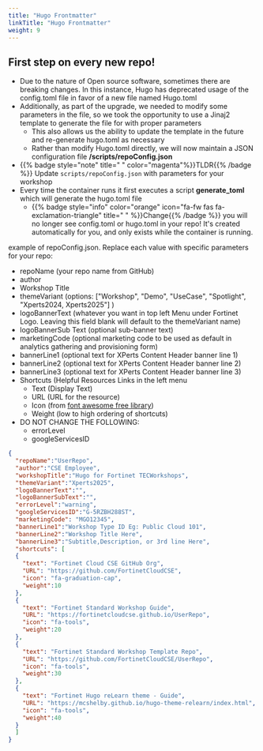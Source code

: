 ```yaml
---
title: "Hugo Frontmatter"
linkTitle: "Hugo Frontmatter"
weight: 9
---
```


## First step on every new repo!


- Due to the nature of Open source software, sometimes there are breaking changes.  In this instance, Hugo has deprecated usage of the config.toml file in favor of a new file named Hugo.toml
- Additionally, as part of the upgrade, we needed to modify some parameters in the file, so we took the opportunity to use a Jinaj2 template to generate the file for with proper parameters
  - This also allows us the ability to update the template in the future and re-generate hugo.toml as necessary
  - Rather than modify Hugo.toml directly, we will now maintain a JSON configuration file **/scripts/repoConfig.json**
- {{% badge style="note" title=" " color="magenta"%}}TLDR{{% /badge %}} Update `scripts/repoConfig.json` with parameters for your workshop
- Every time the container runs it first executes a script  **generate_toml** which will generate the hugo.toml file
  - {{% badge style="info" color="orange" icon="fa-fw fas fa-exclamation-triangle" title=" " %}}Change{{% /badge %}} you will no longer see config.toml or hugo.toml in your repo!  It's created automatically for you, and only exists while the container is running.

example of repoConfig.json.  Replace each value with specific parameters for your repo:
- repoName (your repo name from GitHub)
- author
- Workshop Title
- themeVariant (options: ["Workshop", "Demo", "UseCase", "Spotlight", "Xperts2024, Xperts2025"] )
- logoBannerText (whatever you want in top left Menu under Fortinet Logo.  Leaving this field blank will default to the themeVariant name)
- logoBannerSub Text (optional sub-banner text)
- marketingCode (optional marketing code to be used as default in analytics gathering and provisioning form)
- bannerLine1 (optional text for XPerts Content Header banner line 1)
- bannerLine2 (optional text for XPerts Content Header banner line 2)
- bannerLine3 (optional text for XPerts Content Header banner line 3)
- Shortcuts (Helpful Resources Links in the left menu
  - Text (Display Text)
  - URL (URL for the resource)
  - Icon (from [font awesome free library](https://fontawesome.com/v6/search?o=r&m=free))
  - Weight (low to high ordering of shortcuts)
- DO NOT CHANGE THE FOLLOWING:
  - errorLevel
  - googleServicesID
  
```json
{
  "repoName":"UserRepo",
  "author":"CSE Employee",
  "workshopTitle":"Hugo for Fortinet TECWorkshops",
  "themeVariant":"Xperts2025",
  "logoBannerText":"",
  "logoBannerSubText":"",
  "errorLevel":"warning",
  "googleServicesID":"G-5RZBH288ST",
  "marketingCode": "MGO12345",
  "bannerLine1":"Workshop Type ID Eg: Public Cloud 101",
  "bannerLine2":"Workshop Title Here",
  "bannerLine3":"Subtitle,Description, or 3rd line Here",
  "shortcuts": [
  {
    "text": "Fortinet Cloud CSE GitHub Org",
    "URL": "https://github.com/FortinetCloudCSE",
    "icon": "fa-graduation-cap",
    "weight":10
  },
  {
    "text": "Fortinet Standard Workshop Guide",
    "URL": "https://fortinetcloudcse.github.io/UserRepo",
    "icon": "fa-tools",
    "weight":20
  },
  {
    "text": "Fortinet Standard Workshop Template Repo",
    "URL": "https://github.com/FortinetCloudCSE/UserRepo",
    "icon": "fa-tools",
    "weight":30
  },
  {
    "text": "Fortinet Hugo reLearn theme - Guide",
    "URL": "https://mcshelby.github.io/hugo-theme-relearn/index.html",
    "icon": "fa-tools",
    "weight":40
  }
  ]
}
```